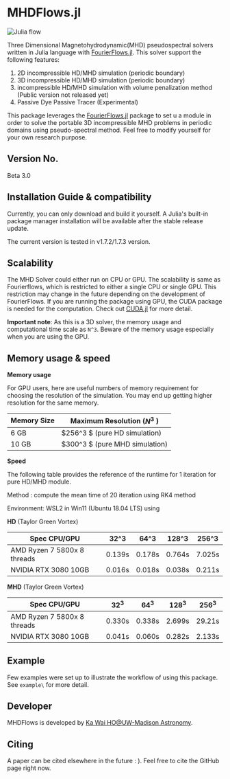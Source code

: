 # MHDFlows.jl
![Julia flow](img/TG_Instability.gif)

Three Dimensional Magnetohydrodynamic(MHD) pseudospectral solvers written in Julia language with <a href="http://github.com/FourierFlows/FourierFlows.jl">FourierFlows.jl</a>. This solver support the following features:

1. 2D incompressible  HD/MHD simulation (periodic boundary)
2. 3D incompressible  HD/MHD simulation (periodic boundary)
3. incompressible  HD/MHD simulation with volume penalization method (Public version not released yet)
4. Passive Dye Passive Tracer (Experimental)

This package leverages the [FourierFlows.jl](http://github.com/FourierFlows/FourierFlows.jl) package to set u a module in order to solve the portable 3D incompressible MHD problems in periodic domains using pseudo-spectral method. Feel free to modify yourself for your own research purpose.

## Version No.
Beta 3.0

## Installation Guide & compatibility 
Currently, you can only download and build it yourself. A Julia's built-in package manager installation will be available after the stable release update.

The current version is tested in v1.7.2/1.7.3 version.

## Scalability 
The MHD Solver could either run on CPU or GPU. The scalability is same as Fourierflows, which is restricted to either a single CPU or single GPU. This restriction may change in the future depending on the development of FourierFlows. If you are running the package using GPU, the CUDA package is needed for the computation. Check out [CUDA.jl](https://juliagpu.github.io/CUDA.jl/stable/lib/driver/#Device-Management) for more detail. 

**Important note**: As this is a 3D solver, the memory usage and computational time scale as `N^3`. Beware of the memory usage especially when you are using the GPU. 

## Memory usage & speed

**Memory usage**

For GPU users, here are useful numbers of memory requirement for choosing the resolution of the simulation. You may end up getting higher resolution for the same memory.

| Memory Size | Maximum Resolution ($N^3$ )    |
| ----------- | ------------------------------ |
| 6 GB        | $256^3 $ (pure HD simulation)  |
| 10 GB       | $300^3 $ (pure MHD simulation) |

**Speed**

The following table provides the reference of the runtime for 1 iteration for pure HD/MHD module.

Method : compute the mean time of 20 iteration using RK4 method

Environment: WSL2 in Win11 (Ubuntu 18.04 LTS) using 

**HD** (Taylor Green Vortex)

| Spec CPU/GPU                |  32^3  |  64^3  |  128^3  |  256^3  |
| --------------------------- | ------ | ------ | ------- | ------- |
| AMD Ryzen 7 5800x 8 threads | 0.139s | 0.178s | 0.764s  | 7.025s  |
| NVIDIA RTX 3080 10GB        | 0.016s | 0.018s | 0.038s  | 0.211s  |

**MHD** (Taylor Green Vortex)

| Spec CPU/GPU                | $32^3$ | $64^3$ | $128^3$ | $256^3$ |
| --------------------------- | ------ | ------ | ------- | ------- |
| AMD Ryzen 7 5800x 8 threads | 0.330s | 0.338s | 2.699s  | 29.21s  |
| NVIDIA RTX 3080 10GB        | 0.041s | 0.060s | 0.282s  | 2.133s  |

## Example
Few examples were set up to illustrate the workflow of using this package. See `example\` for more detail. 

## Developer
MHDFlows is developed by [Ka Wai HO@UW-Madison Astronomy](https://scholar.google.com/citations?user=h2j8wbYAAAAJ&hl=en).

## Citing
A paper can be cited elsewhere in the future : ). Feel free to cite the GitHub page right now. 
